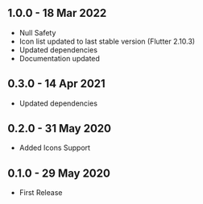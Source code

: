 ## 1.0.0 - 18 Mar 2022

* Null Safety
* Icon list updated to last stable version (Flutter 2.10.3)
* Updated dependencies
* Documentation updated

## 0.3.0 - 14 Apr 2021

* Updated dependencies

## 0.2.0 - 31 May 2020

* Added Icons Support

## 0.1.0 - 29 May 2020

* First Release